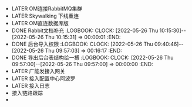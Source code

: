 - LATER OM连接RabbitMQ集群
- LATER Skywalking 下线重连
- LATER OM直连数据库版
- DONE Rabbit文档补充
  :LOGBOOK:
  CLOCK: [2022-05-26 Thu 10:15:30]--[2022-05-26 Thu 10:15:31] =>  00:00:01
  :END:
- DONE 后台导入权限
  :LOGBOOK:
  CLOCK: [2022-05-26 Thu 09:40:46]--[2022-05-26 Thu 09:57:03] =>  00:16:17
  :END:
- DONE 导出后台表结构给一搏
  :LOGBOOK:
  CLOCK: [2022-05-26 Thu 09:57:00]--[2022-05-26 Thu 09:57:00] =>  00:00:00
  :END:
- LATER 广能发接入网关
- LATER 接入配置中心阿波罗
- LATER 接入日志
- 接入链路跟踪
-